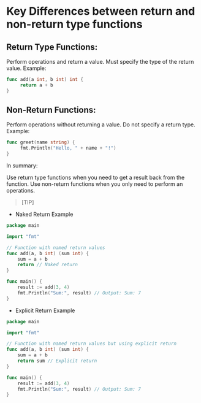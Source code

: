 # Key Differences between return and non-return type functions
## Return Type Functions:

Perform operations and return a value.
Must specify the type of the return value.
Example: 
```go
func add(a int, b int) int {
     return a + b 
}
```

## Non-Return Functions:

Perform operations without returning a value.
Do not specify a return type.
Example: 
```go
func greet(name string) {
     fmt.Println("Hello, " + name + "!") 
}
```
In summary:

Use return type functions when you need to get a result back from the function.
Use non-return functions when you only need to perform an operations.

>[TIP]
* Naked Return Example
```GO
package main

import "fmt"

// Function with named return values
func add(a, b int) (sum int) {
    sum = a + b
    return // Naked return
}

func main() {
    result := add(3, 4)
    fmt.Println("Sum:", result) // Output: Sum: 7
}
```
* Explicit Return Example
```GO
package main

import "fmt"

// Function with named return values but using explicit return
func add(a, b int) (sum int) {
    sum = a + b
    return sum // Explicit return
}

func main() {
    result := add(3, 4)
    fmt.Println("Sum:", result) // Output: Sum: 7
}
```